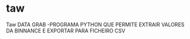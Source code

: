 # taw
Taw
DATA GRAB -PROGRAMA PYTHON QUE PERMITE EXTRAIR VALORES DA BINNANCE E EXPORTAR PARA FICHEIRO CSV 
